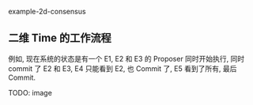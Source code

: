 example-2d-consensus

## 二维 Time 的工作流程

例如, 现在系统的状态是有一个 E1,
E2 和 E3 的 Proposer 同时开始执行, 同时 commit 了 E2 和 E3,
E4 只能看到 E2, 也 Commit 了,
E5 看到了所有, 最后 Commit.

TODO: image